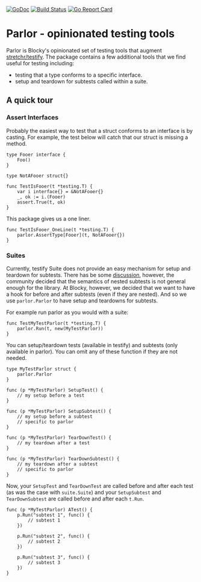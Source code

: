 [![GoDoc](https://godoc.org/github.com/blocky/parlor?status.svg)](https://godoc.org/github.com/blocky/parlor)
[![Build Status](https://app.travis-ci.com/blocky/parlor.svg?token=JczzdP6eMqmEqysZ8pDf&branch=main)](https://app.travis-ci.com/blocky/parlor)
[![Go Report Card](https://goreportcard.com/badge/github.com/blocky/parlor)](https://goreportcard.com/report/github.com/blocky/parlor)

# Parlor - opinionated testing tools

Parlor is Blocky's opinionated set of testing tools that augment
[stretchr/testify](https://github.com/stretchr/testify). The package contains a
few additional tools that we find useful for testing including:

- testing that a type conforms to a specific interface.
- setup and teardown for subtests called within a suite.

## A quick tour

### Assert Interfaces

Probably the easiest way to test that a struct conforms to an interface is by
casting. For example, the test below will catch that our struct is missing a
method.

    type Fooer interface {
        Foo()
    }

    type NotAFooer struct{}

    func TestIsFooer(t *testing.T) {
        var i interface{} = &NotAFooer{}
        _, ok := i.(Fooer)
        assert.True(t, ok)
    }

This package gives us a one liner.

    func TestIsFooer_OneLine(t *testing.T) {
        parlor.AssertType[Fooer](t, NotAFooer{})
    }


### Suites

Currently, testify Suite does not provide an easy mechanism for setup and
teardown for subtests. There has be some
[discussion](https://github.com/stretchr/testify/issues/1031), however, the
community decided that the semantics of nested subtests is not general enough
for the library.
At Blocky, however, we decided that we want to have a hook for before and after
subtests (even if they are nested).  And so we use `parlor.Parlor` to
have setup and teardowns for subtests.

For example run parlor as you would with a suite:

    func TestMyTestParlor(t *testing.T) {
        parlor.Run(t, new(MyTestParlor))
    }

You can setup/teardown tests (available in testify) and subtests (only available
in parlor).  You can omit any of these function if they are not needed.

    type MyTestParlor struct {
        parlor.Parlor
    }

    func (p *MyTestParlor) SetupTest() {
        // my setup before a test
    }

    func (p *MyTestParlor) SetupSubtest() {
        // my setup before a subtest
        // specific to parlor
    }

    func (p *MyTestParlor) TearDownTest() {
        // my teardown after a test
    }

    func (p *MyTestParlor) TearDownSubtest() {
        // my teardown after a subtest
        // specific to parlor
    }

Now, your `SetupTest` and `TearDownTest` are called before and
after each test (as was the case with `suite.Suite`) and your
`SetupSubtest` and `TearDownSubtest` are called before and after each `t.Run`.

    func (p *MyTestParlor) ATest() {
        p.Run("subtest 1", func() {
            // subtest 1
        })

        p.Run("subtest 2", func() {
            // subtest 2
        })

        p.Run("subtest 3", func() {
            // subtest 3
        })
    }
